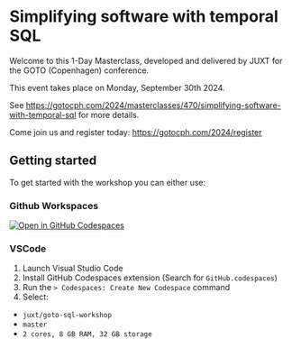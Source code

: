# Simplifying software with temporal SQL

Welcome to this 1-Day Masterclass, developed and delivered by JUXT for the GOTO (Copenhagen) conference.

This event takes place on Monday, September 30th 2024.

See https://gotocph.com/2024/masterclasses/470/simplifying-software-with-temporal-sql for more details.

Come join us and register today: https://gotocph.com/2024/register

## Getting started

To get started with the workshop you can either use:

### Github Workspaces

[![Open in GitHub Codespaces](https://github.com/codespaces/badge.svg)](https://codespaces.new/juxt/goto-sql-workshop)

### VSCode

1. Launch Visual Studio Code
2. Install GitHub Codespaces extension (Search for `GitHub.codespaces`)
3. Run the `> Codespaces: Create New Codespace` command
4. Select:
  - `juxt/goto-sql-workshop`
  - `master`
  - `2 cores, 8 GB RAM, 32 GB storage`